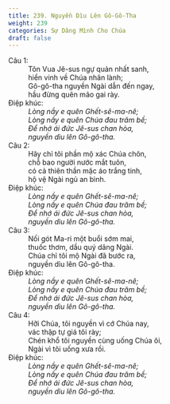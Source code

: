```yaml
---
title: 239. Nguyền Dìu Lên Gô-Gô-Tha
weight: 239
categories: Sự Dâng Mình Cho Chúa
draft: false
---
```

<dl><dt>Câu 1:</dt><dd data-verse="1">Tôn Vua Jê-sus ngự quản nhất sanh, <br/>hiển vinh về Chúa nhân lành; <br/>Gô-gô-tha nguyền Ngài dẫn đến ngay, <br/>hầu đừng quên mão gai rày. </dd><dt>Điệp khúc:</dt><dd data-chorus="1"><em>Lòng nầy e quên Ghết-sê-ma-nê; <br/>Lòng nầy e quên Chúa đau trăm bề; <br/>Để nhớ ái đức Jê-sus chan hòa, <br/>nguyền dìu lên Gô-gô-tha. </em></dd><dt>Câu 2:</dt><dd data-verse="2">Hãy chỉ tôi phần mộ xác Chúa chôn, <br/>chỗ bao người nước mắt tuôn, <br/>có cả thiên thần mặc áo trắng tinh, <br/>hộ vệ Ngài ngủ an bình. </dd><dt>Điệp khúc:</dt><dd data-chorus="1"><em>Lòng nầy e quên Ghết-sê-ma-nê; <br/>Lòng nầy e quên Chúa đau trăm bề; <br/>Để nhớ ái đức Jê-sus chan hòa, <br/>nguyền dìu lên Gô-gô-tha. </em><dt>Câu 3:</dt><dd data-verse="3">Nối gót Ma-ri một buổi sớm mai, <br/>thuốc thơm, dầu quý dâng Ngài. <br/>Chúa chỉ tôi mộ Ngài đã bước ra, <br/>nguyền dìu lên Gô-gô-tha. </dd><dt>Điệp khúc:</dt><dd data-chorus="1"><em>Lòng nầy e quên Ghết-sê-ma-nê; <br/>Lòng nầy e quên Chúa đau trăm bề; <br/>Để nhớ ái đức Jê-sus chan hòa, <br/>nguyền dìu lên Gô-gô-tha. </em><dt>Câu 4:</dt><dd data-verse="3">Hỡi Chúa, tôi nguyền vì cớ Chúa nay, <br/>vác thập tự giá tôi rày; <br/>Chén khổ tôi nguyền cùng uống Chúa ôi, <br/>Ngài vì tôi uống xưa rồi. </dd><dt>Điệp khúc:</dt><dd data-chorus="1"><em>Lòng nầy e quên Ghết-sê-ma-nê; <br/>Lòng nầy e quên Chúa đau trăm bề; <br/>Để nhớ ái đức Jê-sus chan hòa, <br/>nguyền dìu lên Gô-gô-tha. </em></dl>